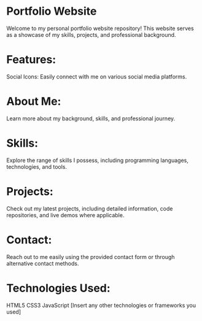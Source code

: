 # Portfolio Website
Welcome to my personal portfolio website repository! This website serves as a showcase of my skills, projects, and professional background.
# Features:
Social Icons:
Easily connect with me on various social media platforms.
# About Me:
Learn more about my background, skills, and professional journey.
# Skills:
Explore the range of skills I possess, including programming languages, technologies, and tools.
# Projects:
Check out my latest projects, including detailed information, code repositories, and live demos where applicable.
# Contact:
Reach out to me easily using the provided contact form or through alternative contact methods.
# Technologies Used:
HTML5
CSS3
JavaScript
[Insert any other technologies or frameworks you used]
